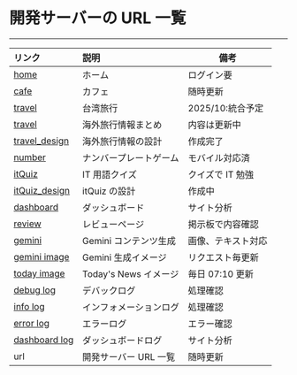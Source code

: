 # 開発サーバーの URL 一覧

---

| リンク                                                         | 説明                   | 備考               |
| :------------------------------------------------------------- | :--------------------- | ------------------ |
| [home](https://kobe-dev.koyeb.app/)                            | ホーム                 | ログイン要         |
| [cafe](https://kobe-dev.koyeb.app/app/cafe)                    | カフェ                 | 随時更新           |
| [travel](https://kobe-dev.koyeb.app/app/travel)                | 台湾旅行               | 2025/10:統合予定   |
| [travel](https://kobe-dev.koyeb.app/apps/travel)               | 海外旅行情報まとめ     | 内容は更新中       |
| [travel_design](https://kobe-dev.koyeb.app/apps/travel_design) | 海外旅行情報の設計     | 作成完了           |
| [number](https://kobe-dev.koyeb.app/app/number)                | ナンバープレートゲーム | モバイル対応済     |
| [itQuiz](https://kobe-dev.koyeb.app/apps/itQuiz)               | IT 用語クイズ          | クイズで IT 勉強   |
| [itQuiz_design](https://kobe-dev.koyeb.app/apps/itQuiz_design) | itQuiz の設計          | 作成中             |
| [dashboard](https://kobe-dev.koyeb.app/apps/dashboard)         | ダッシュボード         | サイト分析         |
| [review](https://kobe-dev.koyeb.app/apps/review)               | レビューページ         | 掲示板で内容確認   |
| [gemini](https://kobe-dev.koyeb.app/apps/v1/gemini)            | Gemini コンテンツ生成  | 画像、テキスト対応 |
| [gemini image](https://kobe-dev.koyeb.app/img/gemini)          | Gemini 生成イメージ    | リクエスト毎更新   |
| [today image](https://kobe-dev.koyeb.app/img/today)            | Today's News イメージ  | 毎日 07:10 更新    |
| [debug log](https://kobe-dev.koyeb.app/log/debug)              | デバックログ           | 処理確認           |
| [info log](https://kobe-dev.koyeb.app/log/info)                | インフォメーションログ | 処理確認           |
| [error log](https://kobe-dev.koyeb.app/log/error)              | エラーログ             | エラー確認         |
| [dashboard log](https://kobe-dev.koyeb.app/log/dashboard)      | ダッシュボードログ     | サイト分析         |
| url                                                            | 開発サーバー URL 一覧  | 随時更新           |
